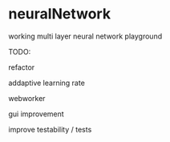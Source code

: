 # neuralNetwork

working multi layer neural network playground

TODO:

refactor

addaptive learning rate

webworker

gui improvement

improve testability / tests
